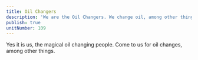 ```yaml
---
title: Oil Changers
description: 'We are the Oil Changers. We change oil, among other things...'
publish: true
unitNumber: 109
---
```

Yes it is us, the magical oil changing people. Come to us for oil changes, among other things.
